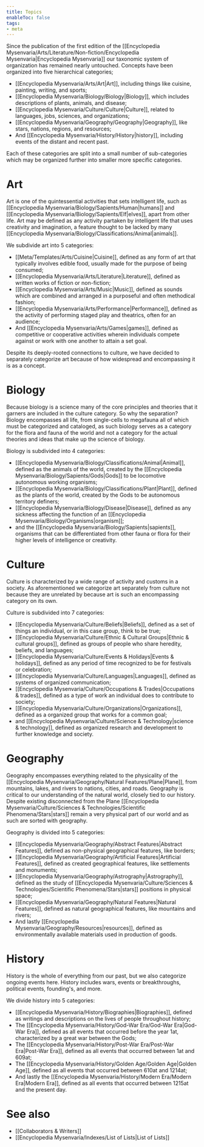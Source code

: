 ```yaml
---
title: Topics
enableToc: false
tags:
- meta
---
```


Since the publication of the first edition of the [[Encyclopedia Mysenvaria/Arts/Literature/Non-fiction/Encyclopedia Mysenvaria|Encyclopedia Mysenvaria]] our taxonomic system of organization has remained nearly untouched. Concepts have been organized into five hierarchical categories; 

- [[Encyclopedia Mysenvaria/Arts/Art|Art]], including things like cuisine, painting, writing, and sports;
- [[Encyclopedia Mysenvaria/Biology/Biology|Biology]], which includes descriptions of plants, animals, and disease;
- [[Encyclopedia Mysenvaria/Culture/Culture|Culture]], related to languages, jobs, sciences, and organizations;
- [[Encyclopedia Mysenvaria/Geography/Geography|Geography]], like stars, nations, regions, and resources;
- And [[Encyclopedia Mysenvaria/History/History|history]], including events of the distant and recent past.

Each of these categories are split into a small number of sub-categories which may be organized further into smaller more specific categories. 
# Art
Art is one of the quintessential activities that sets intelligent life, such as [[Encyclopedia Mysenvaria/Biology/Sapients/Human|humans]] and [[Encyclopedia Mysenvaria/Biology/Sapients/Elf|elves]], apart from other life. Art may be defined as any activity partaken by intelligent life that uses creativity and imagination, a feature thought to be lacked by many [[Encyclopedia Mysenvaria/Biology/Classifications/Animal|animals]].

We subdivide art into 5 categories:

- [[Meta/Templates/Arts/Cuisine|Cuisine]], defined as any form of art that typically involves edible food, usually made for the purpose of being consumed;
- [[Encyclopedia Mysenvaria/Arts/Literature|Literature]], defined as written works of fiction or non-fiction;
- [[Encyclopedia Mysenvaria/Arts/Music|Music]], defined as sounds which are combined and arranged in a purposeful and often methodical fashion;
- [[Encyclopedia Mysenvaria/Arts/Performance|Performance]], defined as the activity of performing staged play and theatrics, often for an audience;
- And [[Encyclopedia Mysenvaria/Arts/Games|games]], defined as competitive or cooperative activities wherein individuals compete against or work with one another to attain a set goal.

Despite its deeply-rooted connections to culture, we have decided to separately categorize art because of how widespread and encompassing it is as a concept.
# Biology
Because biology is a science many of the core principles and theories that it garners are included in the culture category. So why the separation? Biology encompasses all life, from single-cells to megafauna all of which must be categorized and cataloged, as such biology serves as a category for the flora and fauna of the world and not a category for the actual theories and ideas that make up the science of biology.

Biology is subdivided into 4 categories:

- [[Encyclopedia Mysenvaria/Biology/Classifications/Animal|Animal]], defined as the animals of the world, created by the [[Encyclopedia Mysenvaria/Biology/Sapients/Gods|Gods]] to be locomotive autonomous working organisms;
- [[Encyclopedia Mysenvaria/Biology/Classifications/Plant|Plant]], defined as the plants of the world, created by the Gods to be autonomous territory definers;
- [[Encyclopedia Mysenvaria/Biology/Disease|Disease]], defined as any sickness affecting the function of an [[Encyclopedia Mysenvaria/Biology/Organisms|organism]];
- and the [[Encyclopedia Mysenvaria/Biology/Sapients|sapients]], organisms that can be differentiated from other fauna or flora for their higher levels of intelligence or creativity.
# Culture
Culture is characterized by a wide range of activity and customs in a society. As aforementioned we categorize art separately from culture not because they are unrelated by because art is such an encompassing category on its own.

Culture is subdivided into 7 categories:

- [[Encyclopedia Mysenvaria/Culture/Beliefs|Beliefs]], defined as a set of things an individual, or in this case group, think to be true;
- [[Encyclopedia Mysenvaria/Culture/Ethnic & Cultural Groups|Ethnic & cultural groups]], defined as groups of people who share heredity, beliefs, and languages;
- [[Encyclopedia Mysenvaria/Culture/Events & Holidays|Events & holidays]], defined as any period of time recognized to be for festivals or celebration;
- [[Encyclopedia Mysenvaria/Culture/Languages|Languages]], defined as systems of organized communication;
- [[Encyclopedia Mysenvaria/Culture/Occupations & Trades|Occupations & trades]], defined as a type of work an individual does to contribute to society;
- [[Encyclopedia Mysenvaria/Culture/Organizations|Organizations]], defined as a organized group that works for a common goal;
- and [[Encyclopedia Mysenvaria/Culture/Science & Technology|science & technology]], defined as organized research and development to further knowledge and society.
# Geography
Geography encompasses everything related to the physicality of the [[Encyclopedia Mysenvaria/Geography/Natural Features/Plane|Plane]], from mountains, lakes, and rivers to nations, cities, and roads. Geography is critical to our understanding of the natural world, closely tied to our history. Despite existing disconnected from the Plane [[Encyclopedia Mysenvaria/Culture/Sciences & Technologies/Scientific Phenomena/Stars|stars]] remain a very physical part of our world and as such are sorted with geography.

Geography is divided into 5 categories:

- [[Encyclopedia Mysenvaria/Geography/Abstract Features|Abstract Features]], defined as non-physical geographical features, like borders;
- [[Encyclopedia Mysenvaria/Geography/Artificial Features|Artificial Features]], defined as created geographical features, like settlements and monuments;
- [[Encyclopedia Mysenvaria/Geography/Astrography|Astrography]], defined as the study of [[Encyclopedia Mysenvaria/Culture/Sciences & Technologies/Scientific Phenomena/Stars|stars]] positions in physical space;
- [[Encyclopedia Mysenvaria/Geography/Natural Features|Natural Features]], defined as natural geographical features, like mountains and rivers;
- And lastly [[Encyclopedia Mysenvaria/Geography/Resources|resources]], defined as environmentally available materials used in production of goods.
# History
History is the whole of everything from our past, but we also categorize ongoing events here. History includes wars, events or breakthroughs, political events, founding's, and more.

We divide history into 5 categories:

-  [[Encyclopedia Mysenvaria/History/Biographies|Biographies]], defined as writings and descriptions on the lives of people throughout history;
- The [[Encyclopedia Mysenvaria/History/God-War Era/God-War Era|God-War Era]], defined as all events that occurred before the year 1at, characterized by a great war between the Gods;
- The [[Encyclopedia Mysenvaria/History/Post-War Era/Post-War Era|Post-War Era]], defined as all events that occurred between 1at and 609at;
- The [[Encyclopedia Mysenvaria/History/Golden Age/Golden Age|Golden Age]], defined as all events that occurred between 610at and 1214at;
- And lastly the [[Encyclopedia Mysenvaria/History/Modern Era/Modern Era|Modern Era]], defined as all events that occurred between 1215at and the present day.
# See also
- [[Collaborators & Writers]]
- [[Encyclopedia Mysenvaria/Indexes/List of Lists|List of Lists]]